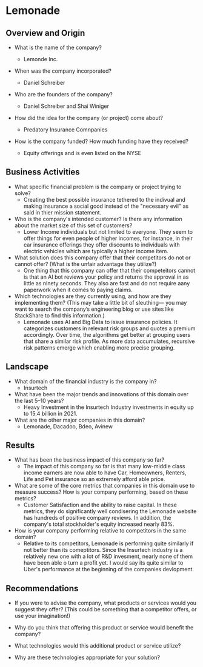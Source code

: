 # Lemonade

## Overview and Origin

* What is the name of the company?
  * Lemonde Inc.

* When was the company incorporated?
   * Daniel Schreiber 
* Who are the founders of the company?
  *  Daniel Schreiber and Shai Winiger 
* How did the idea for the company (or project) come about?
   * Predatory Insurance Comnpanies 
* How is the company funded? How much funding have they received?
   * Equity offerings and is even listed on the NYSE 

## Business Activities

* What specific financial problem is the company or project trying to solve?
  * Creating the best possible insurance tethered to the indivual and making insurance a social good instead of the "necessary evil" as said in thier mission statement.
* Who is the company's intended customer?  Is there any information about the market size of this set of customers?
  * Lower Income individuals but not limited to everyone. They seem to offer things for even people of higher incomes, for instance, in their car insurance offerings they offer discounts to individuals with electric vehicles which are typically a higher income item. 
* What solution does this company offer that their competitors do not or cannot offer? (What is the unfair advantage they utilize?)
   * One thing that this company can offer that their competeitors cannot is that an AI bot reviews your policy and returns the approval in as little as ninety seconds. They also are fast and do not require aany paperwork when it comes to paying claims. 
* Which technologies are they currently using, and how are they implementing them? (This may take a little bit of sleuthing–– you may want to search the company’s engineering blog or use sites like StackShare to find this information.)
   * Lemonade uses AI and Big Data  to issue insurance policies. It categorizes customers in relevant risk groups and quotes a premium accordingly. Over time, the algorithms get better at grouping users that share a similar risk profile. As more data accumulates, recursive risk patterns emerge which enabling more precise grouping.
 
## Landscape

* What domain of the financial industry is the company in?
   * Insurtech
* What have been the major trends and innovations of this domain over the last 5–10 years?
   * Heavy Investment in the Insurtech Industry investments in equity up to 15.4 billion in 2021.
* What are the other major companies in this domain?
   * Lemonade, Dacadoo, Bdeo, Avinew 

## Results

* What has been the business impact of this company so far?
  * The impact of this company so far is that many low-middle class income earners are now able to have Car, Homeowners, Renters, Life and Pet insurance so an extremely afford able price.
* What are some of the core metrics that companies in this domain use to measure success? How is your company performing, based on these metrics?
  * Customer Satisfaction and the ability to raise capital. In these metrics, they do significantly well condisering the Lemonade website has hundreds of positive company reviews. In addition, the company's total stockholder's equity increased nearly 83%.
* How is your company performing relative to competitors in the same domain?
  * Relative to its competitors, Lemonade is performing quite similarly if not better than its comeptitors. Since the Insurtech industry is a relatively new one with a lot of R&D invesment, nearly none of them have been able o turn a profit yet. I would say its quite similar to Uber's performance at the beginning of the companies devlopment. 

## Recommendations

* If you were to advise the company, what products or services would you suggest they offer? (This could be something that a competitor offers, or use your imagination!)

* Why do you think that offering this product or service would benefit the company?

* What technologies would this additional product or service utilize?

* Why are these technologies appropriate for your solution?
